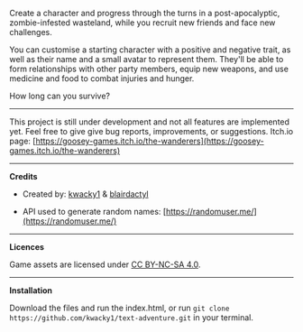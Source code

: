 ​Create a character and progress through the turns in a post-apocalyptic, zombie-infested wasteland, while you recruit new friends and face new challenges.

You can customise a starting character with a positive and negative trait, as well as their name and a small avatar to represent them. They'll be able to form relationships with other party members, equip new weapons, and use medicine and food to combat injuries and hunger.

How long can you survive?

---

This project is still under development and not all features are implemented yet. Feel free to give give bug reports, improvements, or suggestions. Itch.io page: [https://goosey-games.itch.io/the-wanderers](https://goosey-games.itch.io/the-wanderers)

---

**Credits**

- Created by: [kwacky1](https://github.com/kwacky1) & [blairdactyl](https://github.com/blairdactyl)

- API used to generate random names: [https://randomuser.me/](https://randomuser.me/)

---

**Licences**

Game assets are licensed under [CC BY-NC-SA 4.0](https://creativecommons.org/licenses/by-nc-sa/4.0/). 

---

**Installation**

Download the files and run the index.html, or run `git clone https://github.com/kwacky1/text-adventure.git` in your terminal.
